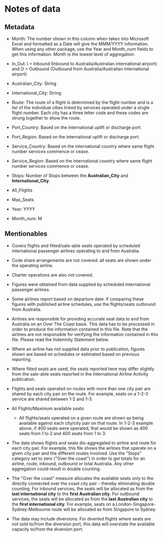 # Notes of data

## Metadata

- Month: The number shown in this column when taken into Microsoft Excel and formatted as a Date will give the MMM/YYYY information. When using any other package, use the Year and Month_num fields to get this information. Month is the lowest level of aggregation.

- In_Out: I = Inbound (Inbound to Australia/Australian international airport) and O = Outbound (Outbound from Australia/Australian international airport)

- Australian_City: String

- International_City: String

- Route: The route of a flight is determined by the flight number and is a list of the individual cities linked by services operated under a single flight number. Each city has a three letter code and these codes are strung together to show the route.

- Port_Country: Based on the international uplift or discharge port.

- Port_Region: Based on the international uplift or discharge port.

- Service_Country: Based on the international country where same flight number services commence or cease.

- Service_Region: Based on the international country where same flight number services commence or cease.

- Stops: Number of Stops between the **Australian_City** and **International_City**.

- All_Flights

- Max_Seats

- Year: YYYY

- Month_num: M

## Mentionables

- Covers flights and fitted/sale-able seats operated by scheduled international passenger airlines operating to and from Australia.

- Code share arrangements are not covered: all seats are shown under the operating airline. 

- Charter operations are also not covered.

- Figures were obtained from data supplied by scheduled international passenger airlines.

- Some airlines report based on departure date: if comparing these figures with published airline schedules, use the flights/seats outbound from Australia.

- Airlines are responsible for providing accurate seat data to and from Australia on an Over The Coast basis. This data has to be processed in order to produce the information contained in this file. Note that the airlines are not responsible for verifying the information contained in this file. Please read the Indemnity Statement below.

- Where an airline has not supplied data prior to publication, figures shown are based on schedules or estimated based on previous reporting.

- Where fitted seats are used, the seats reported here may differ slightly from the sale-able seats reported in the International Airline Activity publication.

- Flights and seats operated on routes with more than one city pair are shared by each city pair on the route. For example, seats on a 1-2-3 service are shared between 1-2 and 1-3. 

- All Flights/Maximum available seats:

  - All flights/seats operated on a given route are shown as being available against each city/city pair on that route. In 1-2-3 example above, if 400 seats were operated, that would be shown as 400 seats from 1 to 2 and 400 seats from 1 to 3.

- The data shows flights and seats dis-aggregated to airline and route for each city pair. For example, this file shows the airlines that operate on a given city pair and the different routes involved. Use the "Stops" category set to zero ("Over the coast") in order to get totals for an airline, route, inbound, outbound or total Australia. Any other aggregation could result in double counting.

- The "Over the coast" measure allocates the available seats only to the directly connected over the coast city pair - thereby eliminating double counting. For inbound services, the seats will be allocated as from the **last international city** to the **first Australian city**. For outbound services, the seats will be allocated as from the **last Australian city** to the **first international city**. For example, seats on a London-Singapore-Sydney-Melbourne route will be allocated as from Singapore to Sydney.

- The data may include diversions. For diverted flights where seats are not sold to/from the diversion port, this data will overstate the available capacity to/from the diversion port.